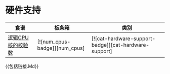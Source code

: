
# 硬件支持

| 食谱 | 板条箱 | 类别 |
| --- | --- | --- |
| [逻辑CPU核的校验数][ex-check-cpu-cores] | [![num_cpus-badge]][num_cpus] | [![cat-hardware-support-badge]][cat-hardware-support] |

[ex-check-cpu-cores]: hardware/processor.html#check-number-of-logical-cpu-cores

{{包括链接.Md}}
